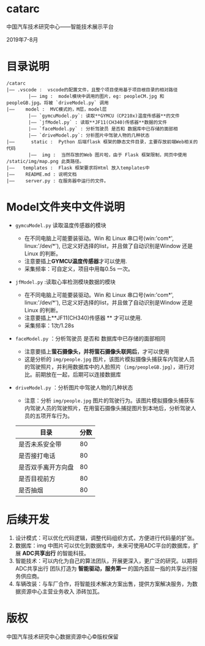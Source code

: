 # catarc
中国汽车技术研究中心——智能技术展示平台

2019年7-8月



#  目录说明
```
/catarc
|—— .vscode :  vscode的配置文件，且整个项目使用基于项目根目录的相对路径
        |—— img :  model模块中调用的图片，eg: peopleCM.jpg 和 peopleGB.jpg。将被 `driveModel.py` 调用    
|——    model :  MVC模式的，M层，model层
        |—— `gymcuModel.py`: 读取**GYMCU（CP210x)温度传感器**的文件              
        |—— `jfModel.py` : 读取**JF11(CH340)传感器**数据的文件            
        |—— `faceModel.py` : 分析驾驶员 是否和 数据库中已存储的面部相   
        |—— `driveModel.py`: 分析图片中驾驶人物的几种状态   
|——      static :  Python 后端flask 框架的静态文件目录，主要存放前端Web相关的代码
        |——  img :  当然存放的Web 图片啦，由于 Flask 框架限制，网页中使用 /static/img/map.png 此类路径。        
|——   templates :  Flask 框架要求将Html 放入templates中
|——    README.md : 说明文档
|——    server.py : 在服务器中运行的文件。

```


# Model文件夹中文件说明

- `gymcuModel.py` 读取温度传感器的模块

  - 在不同电脑上可能要装驱动。Win 和 Linux 串口号(win:'com*', linux:'/dev/*'), 已定义好选择的list，并且做了自动识别是Window 还是 Linux 的判断。
  - 注意要插上**GYMCU温度传感器**才可以使用.
  - 采集频率：可自定义，项目中用每0.5s 一次。

- `jfModel.py` :读取心率检测模块数据的模块

  - 在不同电脑上可能要装驱动。Win 和 Linux 串口号(win:'com*', linux:'/dev/*'), 已定义好选择的list，并且做了自动识别是Window 还是 Linux 的判断。
  - 注意要插上**JF11(CH340)传感器 ** 才可以使用.
  - 采集频率：1次/1.28s

- `faceModel.py` ：分析驾驶员 是否和 数据库中已存储的面部相同

  - 注意要插上**萤石摄像头，并将萤石摄像头联网后**，才可以使用
  - 这是分析的 `img/people.jpg` 图片，该图片模拟摄像头捕获车内驾驶人员的驾驶照片，并利用数据库中的人脸照片（`img/peopleGB.jpg`），进行对比。前期放在一起，后期可以连接数据库

- `driveModel.py` ：分析图片中驾驶人物的几种状态

  - 注意：分析 `img/people.jpg` 图片的驾驶行为。该图片模拟摄像头捕获车内驾驶人员的驾驶照片，在用萤石摄像头捕捉图片到本地后，分析驾驶人员的五项开车行为。

  | 目录               | 分数 |
  | ------------------ | ---- |
  | 是否未系安全带     | 80   |
  | 是否接打电话       | 80   |
  | 是否双手离开方向盘 | 80   |
  | 是否目视前方       | 80   |
  | 是否抽烟           | 80   |


# 后续开发

1. 设计模式：可以优化代码逻辑，调整代码组织方式，方便进行代码量的扩张。
2. 数据库：img 中图片可以优化到数据库中，未来可使用ADC平台的数据库，扩展 **ADC共享出行** 的智能科技。
3. 智能技术：可以内化为自己的算法团队，开展更深入，更广泛的研究。以期将 ADC共享出行 团队打造为 **智能驱动，服务第一** 的国内首屈一指的共享出行服务供应商。
4. 车辆改装：与车厂合作，将智能技术解决方案出售，提供方案解决服务，为数据资源中心主营业务收入 添砖加瓦。



# 版权

中国汽车技术研究中心数据资源中心©版权保留
